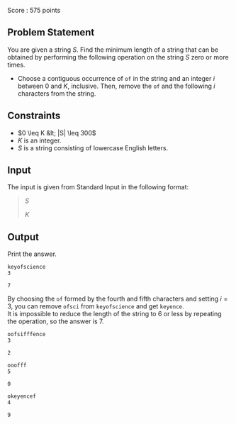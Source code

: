 Score : $575$ points

## Problem Statement

You are given a string $S$. Find the minimum length of a string that can be obtained by performing the following operation on the string $S$ zero or more times.

- Choose a contiguous occurrence of `of` in the string and an integer $i$ between $0$ and $K$, inclusive. Then, remove the `of` and the following $i$ characters from the string.

## Constraints

- $0 \leq K &lt; |S| \leq 300$
- $K$ is an integer.
- $S$ is a string consisting of lowercase English letters.

## Input

The input is given from Standard Input in the following format:

> $S$
> 
> $K$

## Output

Print the answer.

```input1
keyofscience
3
```

```output1
7
```

By choosing the `of` formed by the fourth and fifth characters and setting $i = 3$, you can remove `ofsci` from `keyofscience` and get `keyence`.<br>
It is impossible to reduce the length of the string to $6$ or less by repeating the operation, so the answer is $7$.

```input2
oofsifffence
3
```

```output2
2
```

```input3
ooofff
5
```

```output3
0
```

```input4
okeyencef
4
```

```output4
9
```